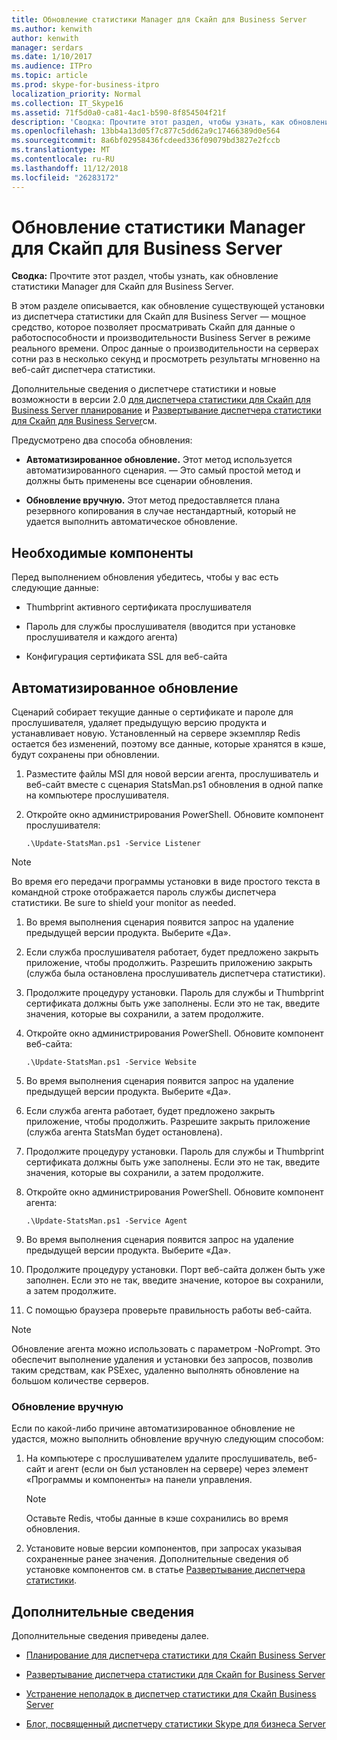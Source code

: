 ```yaml
---
title: Обновление статистики Manager для Скайп для Business Server
ms.author: kenwith
author: kenwith
manager: serdars
ms.date: 1/10/2017
ms.audience: ITPro
ms.topic: article
ms.prod: skype-for-business-itpro
localization_priority: Normal
ms.collection: IT_Skype16
ms.assetid: 71f5d0a0-ca81-4ac1-b590-8f854504f21f
description: 'Сводка: Прочтите этот раздел, чтобы узнать, как обновление статистики Manager для Скайп для Business Server.'
ms.openlocfilehash: 13bb4a13d05f7c877c5dd62a9c17466389d0e564
ms.sourcegitcommit: 8a6bf02958436fcdeed336f09079bd3827e2fccb
ms.translationtype: MT
ms.contentlocale: ru-RU
ms.lasthandoff: 11/12/2018
ms.locfileid: "26283172"
---
```

# <a name="upgrade-statistics-manager-for-skype-for-business-server"></a>Обновление статистики Manager для Скайп для Business Server
 
**Сводка:** Прочтите этот раздел, чтобы узнать, как обновление статистики Manager для Скайп для Business Server.
  
В этом разделе описывается, как обновление существующей установки из диспетчера статистики для Скайп для Business Server — мощное средство, которое позволяет просматривать Скайп для данные о работоспособности и производительности Business Server в режиме реального времени. Опрос данные о производительности на серверах сотни раз в несколько секунд и просмотреть результаты мгновенно на веб-сайт диспетчера статистики. 
  
Дополнительные сведения о диспетчере статистики и новые возможности в версии 2.0 [для диспетчера статистики для Скайп для Business Server планирование](plan.md) и [Развертывание диспетчера статистики для Скайп для Business Server](deploy.md)см.
  
Предусмотрено два способа обновления:
  
- **Автоматизированное обновление.** Этот метод используется автоматизированного сценария. — Это самый простой метод и должны быть применены все сценарии обновления.
    
- **Обновление вручную.** Этот метод предоставляется плана резервного копирования в случае нестандартный, который не удается выполнить автоматическое обновление.
    
## <a name="prerequisites"></a>Необходимые компоненты

Перед выполнением обновления убедитесь, чтобы у вас есть следующие данные:
  
- Thumbprint активного сертификата прослушивателя
    
- Пароль для службы прослушивателя (вводится при установке прослушивателя и каждого агента)
    
- Конфигурация сертификата SSL для веб-сайта
    
## <a name="automated-upgrade"></a>Автоматизированное обновление

Сценарий собирает текущие данные о сертификате и пароле для прослушивателя, удаляет предыдущую версию продукта и устанавливает новую. Установленный на сервере экземпляр Redis остается без изменений, поэтому все данные, которые хранятся в кэше, будут сохранены при обновлении.
  
1. Разместите файлы MSI для новой версии агента, прослушиватель и веб-сайт вместе с сценария StatsMan.ps1 обновления в одной папке на компьютере прослушивателя.
    
2. Откройте окно администрирования PowerShell. Обновите компонент прослушивателя:
    
   ```
   .\Update-StatsMan.ps1 -Service Listener
   ```

> [!NOTE]
> Во время его передачи программы установки в виде простого текста в командной строке отображается пароль службы диспетчера статистики. Be sure to shield your monitor as needed. 
  
1. Во время выполнения сценария появится запрос на удаление предыдущей версии продукта. Выберите «Да».
    
2. Если служба прослушивателя работает, будет предложено закрыть приложение, чтобы продолжить. Разрешить приложению закрыть (служба была остановлена прослушиватель диспетчера статистики).
    
3. Продолжите процедуру установки. Пароль для службы и Thumbprint сертификата должны быть уже заполнены. Если это не так, введите значения, которые вы сохранили, а затем продолжите.
    
4. Откройте окно администрирования PowerShell. Обновите компонент веб-сайта:
    
   ```
   .\Update-StatsMan.ps1 -Service Website
   ```

5. Во время выполнения сценария появится запрос на удаление предыдущей версии продукта. Выберите «Да».
    
6. Если служба агента работает, будет предложено закрыть приложение, чтобы продолжить. Разрешите закрыть приложение (служба агента StatsMan будет остановлена).
    
7. Продолжите процедуру установки. Пароль для службы и Thumbprint сертификата должны быть уже заполнены. Если это не так, введите значения, которые вы сохранили, а затем продолжите.
    
8. Откройте окно администрирования PowerShell. Обновите компонент агента:
    
   ```
   .\Update-StatsMan.ps1 -Service Agent
   ```

9. Во время выполнения сценария появится запрос на удаление предыдущей версии продукта. Выберите «Да».
    
10. Продолжите процедуру установки. Порт веб-сайта должен быть уже заполнен. Если это не так, введите значение, которое вы сохранили, а затем продолжите.
    
11. С помощью браузера проверьте правильность работы веб-сайта.
    
> [!NOTE]
> Обновление агента можно использовать с параметром -NoPrompt. Это обеспечит выполнение удаления и установки без запросов, позволив таким средствам, как PSExec, удаленно выполнять обновление на большом количестве серверов. 
  
### <a name="manual-upgrade"></a>Обновление вручную

Если по какой-либо причине автоматизированное обновление не удастся, можно выполнить обновление вручную следующим способом:
  
1. 	На компьютере с прослушивателем удалите прослушиватель, веб-сайт и агент (если он был установлен на сервере) через элемент «Программы и компоненты» на панели управления.   
    
    > [!NOTE]
    >   Оставьте Redis, чтобы данные в кэше сохранились во время обновления.
  
2. 	Установите новые версии компонентов, при запросах указывая сохраненные ранее значения. Дополнительные сведения об установке компонентов см. в статье [Развертывание диспетчера статистики](deploy.md#BKMK_Deploy).

    
## <a name="for-more-information"></a>Дополнительные сведения
<a name="BKMK_Fixed"> </a>

Дополнительные сведения приведены далее.
  
- [Планирование для диспетчера статистики для Скайп Business Server](plan.md)
    
- [Развертывание диспетчера статистики для Скайп for Business Server](deploy.md)
    
- [Устранение неполадок в диспетчер статистики для Скайп Business Server](troubleshoot.md)
    
- [Блог, посвященный диспетчеру статистики Skype для бизнеса Server](https://blogs.technet.microsoft.com/skypestatsman/)
    

